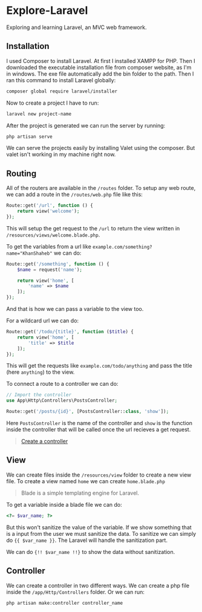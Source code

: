 # Explore-Laravel

Exploring and learning Laravel, an MVC web framework.

## Installation

I used Composer to install Laravel. At first I installed XAMPP for PHP. Then I downloaded the executable installation file from composer website, as I'm in windows. The exe file automatically add the bin folder to the path. Then I ran this command to install Laravel globally:

```sh
composer global require laravel/installer
```

Now to create a project I have to run:

```sh
laravel new project-name
```

After the project is generated we can run the server by running:

```sh
php artisan serve
```

We can serve the projects easily by installing Valet using the composer. But valet isn't working in my machine right now.

## Routing

All of the routers are available in the `/routes` folder. To setup any web route, we can add a route in the `/routes/web.php` file like this:

```php
Route::get('/url', function () {
    return view('welcome');
});
```

This will setup the get request to the `/url` to return the view written in `/resources/views/welcome.blade.php`. 

To get the variables from a url like `example.com/something?name="KhanShaheb"` we can do:

```php
Route::get('/something', function () {
    $name = request('name');

    return view('home', [
        'name' => $name
    ]);
});
```

And that is how we can pass a variable to the view too.

For a wildcard url we can do:

```php
Route::get('/todo/{title}', function ($title) {
    return view('home', [
        'title' => $title
    ]);
});
```

This will get the requests like `example.com/todo/anything` and pass the title (here `anything`) to the view.

To connect a route to a controller we can do:

```php
// Import the controller
use App\Http\Controllers\PostsController;

Route::get('/posts/{id}', [PostsController::class, 'show']);
```

Here `PostsController` is the name of the controller and `show` is the function inside the controller that will be called once the url recieves a get request.

> [Create a controller](#controller)

## View

We can create files inside the `/resources/view` folder to create a new view file. To create a view named `home` we can create `home.blade.php`

> Blade is a simple templating engine for Laravel.

To get a variable inside a blade file we can do:

```php
<?= $var_name; ?>
```

But this won't sanitize the value of the variable. If we show something that is a input from the user we must sanitize the data. To sanitize we can simply do `{{ $var_name }}`. The Laravel will handle the sanitization part.

We can do `{!! $var_name !!}` to show the data without sanitization.

## Controller 

We can create a controller in two different ways. We can create a php file inside the `/app/Http/Controllers` folder. Or we can run:

```sh
php artisan make:controller controller_name
```